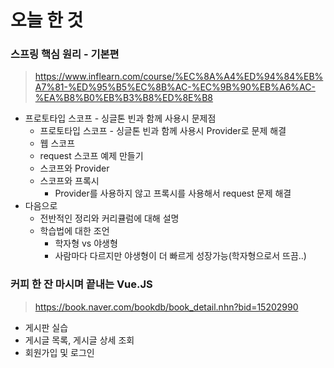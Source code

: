 # 오늘 한 것

### 스프링 핵심 원리 - 기본편

> https://www.inflearn.com/course/%EC%8A%A4%ED%94%84%EB%A7%81-%ED%95%B5%EC%8B%AC-%EC%9B%90%EB%A6%AC-%EA%B8%B0%EB%B3%B8%ED%8E%B8


- 프로토타입 스코프 - 싱글톤 빈과 함께 사용시 문제점
    - 프로토타입 스코프 - 싱글톤 빈과 함께 사용시 Provider로 문제 해결
    - 웹 스코프
    - request 스코프 예제 만들기
    - 스코프와 Provider
    - 스코프와 프록시
        - Provider를 사용하지 않고 프록시를 사용해서 request 문제 해결
- 다음으로
    - 전반적인 정리와 커리큘럼에 대해 설명
    - 학습법에 대한 조언
        - 학자형 vs 야생형
        - 사람마다 다르지만 야생형이 더 빠르게 성장가능(학자형으로서 뜨끔..)


### 커피 한 잔 마시며 끝내는 Vue.JS
> https://book.naver.com/bookdb/book_detail.nhn?bid=15202990

- 게시판 실습 
- 게시글 목록, 게시글 상세 조회
- 회원가입 및 로그인 

